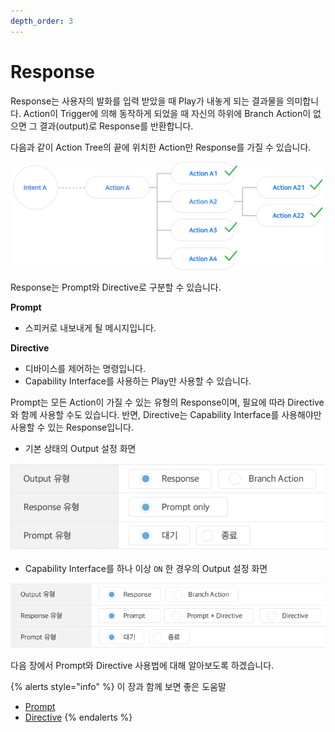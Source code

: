 ```yaml
---
depth_order: 3
---
```


# Response

Response는 사용자의 발화를 입력 받았을 때 Play가 내놓게 되는 결과물을 의미합니다. Action이 Trigger에 의해 동작하게 되었을 때 자신의 하위에 Branch Action이 없으면 그 결과(output)로 Response를 반환합니다.

다음과 같이 Action Tree의 끝에 위치한 Action만 Response를 가질 수 있습니다.

![](assets/images/use-branch-actions-04.png)

Response는 Prompt와 Directive로 구분할 수 있습니다.

**Prompt**

* 스피커로 내보내게 될 메시지입니다.

**Directive**

* 디바이스를 제어하는 명령입니다.
* Capability Interface를 사용하는 Play만 사용할 수 있습니다.

Prompt는 모든 Action이 가질 수 있는 유형의 Response이며, 필요에 따라 Directive와 함께 사용할 수도 있습니다. 반면, Directive는 Capability Interface를 사용해야만 사용할 수 있는 Response입니다.

* 기본 상태의 Output 설정 화면

![](assets/images/use-responses-01.png)

* Capability Interface를 하나 이상 `ON` 한 경우의 Output 설정 화면

![](assets/images/use-responses-02.png)

다음 장에서 Prompt와 Directive 사용법에 대해 알아보도록 하겠습니다.

{% alerts style="info" %}
이 장과 함께 보면 좋은 도움말

* [Prompt](./use-responses/use-prompts)
* [Directive](./use-responses/use-directives)
{% endalerts %}
